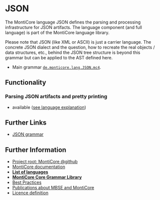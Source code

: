 <!-- (c) https://github.com/MontiCore/monticore -->
# JSON

The MontiCore language JSON defines the parsing and processing infrastructure 
for JSON artifacts. The language component (and full language) is part of the
MontiCore language library.

Please note that JSON (like XML or ASCII) is just a carrier language.
The concrete JSON dialect and the question, how to recreate the real
objects / data structures, etc., behind the JSON tree structure
is beyond this grammar but can be applied to the AST defined here.

* Main grammar
  [`de.monticore.lang.JSON.mc4`](src/main/grammars/de/monticore/lang/JSON.mc4).


## Functionality

### Parsing JSON artifacts and pretty printing
* available 
  ([see language explanation](src/main/grammars/de/monticore/lang/json.md))
  

## Further Links

* [JSON grammar](src/main/grammars/de/monticore/lang/JSON.mc4)

## Further Information

* [Project root: MontiCore @github](https://github.com/MontiCore/monticore)
* [MontiCore documentation](http://www.monticore.de/)
* [**List of languages**](https://github.com/MontiCore/monticore/blob/opendev/docs/Languages.md)
* [**MontiCore Core Grammar Library**](https://github.com/MontiCore/monticore/blob/opendev/monticore-grammar/src/main/grammars/de/monticore/Grammars.md)
* [Best Practices](https://github.com/MontiCore/monticore/blob/opendev/docs/BestPractices.md)
* [Publications about MBSE and MontiCore](https://www.se-rwth.de/publications/)
* [Licence definition](https://github.com/MontiCore/monticore/blob/master/00.org/Licenses/LICENSE-MONTICORE-3-LEVEL.md)

